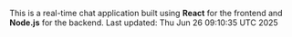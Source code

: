 This is a real-time chat application built using **React** for the frontend and **Node.js** for the backend.
Last updated: Thu Jun 26 09:10:35 UTC 2025
